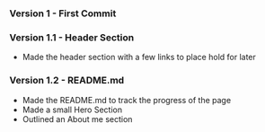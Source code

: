 

### Version 1 - First Commit

### Version 1.1 - Header Section
* Made the header section with a few links to place hold for later

### Version 1.2 - README.md 
* Made the README.md to track the progress of the page
* Made a small Hero Section 
* Outlined an About me section